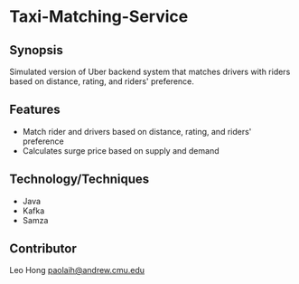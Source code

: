 Taxi-Matching-Service
==============

Synopsis
--------------
Simulated version of Uber backend system that matches drivers with riders based on distance, rating, and riders' preference.


Features
--------------
- Match rider and drivers based on distance, rating, and riders' preference
- Calculates surge price based on supply and demand

Technology/Techniques
--------------
- Java
- Kafka
- Samza

Contributor
--------------
Leo Hong    paolaih@andrew.cmu.edu
